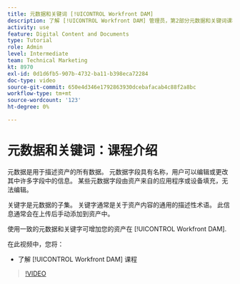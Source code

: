 ```yaml
---
title: 元数据和关键词 [!UICONTROL Workfront DAM]
description: 了解 [!UICONTROL Workfront DAM] 管理员，第2部分元数据和关键词课程。
activity: use
feature: Digital Content and Documents
type: Tutorial
role: Admin
level: Intermediate
team: Technical Marketing
kt: 8970
exl-id: 0d1d6fb5-907b-4732-ba11-b398eca72284
doc-type: video
source-git-commit: 650e4d346e1792863930dcebafacab4c88f2a8bc
workflow-type: tm+mt
source-wordcount: '123'
ht-degree: 0%

---
```


# 元数据和关键词：课程介绍

元数据是用于描述资产的所有数据。 元数据字段具有名称，用户可以编辑或更改其中许多字段中的信息。 某些元数据字段由资产来自的应用程序或设备填充，无法编辑。

关键字是元数据的子集。 关键字通常是关于资产内容的通用的描述性术语。 此信息通常会在上传后手动添加到资产中。

使用一致的元数据和关键字可增加您的资产在 [!UICONTROL Workfront DAM].

在此视频中，您将：

* 了解 [!UICONTROL Workfront DAM] 课程

>[!VIDEO](https://video.tv.adobe.com/v/335233/?quality=12&learn=on)

